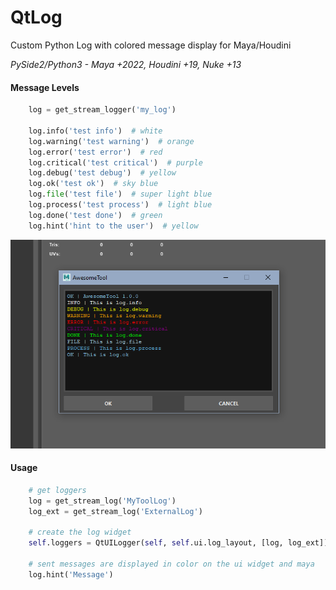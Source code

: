 # QtLog
Custom Python Log with colored message display for Maya/Houdini

*PySide2/Python3 - Maya +2022, Houdini +19, Nuke +13*

#### Message Levels

```python
    log = get_stream_logger('my_log')

    log.info('test info')  # white
    log.warning('test warning')  # orange
    log.error('test error')  # red
    log.critical('test critical')  # purple
    log.debug('test debug')  # yellow
    log.ok('test ok')  # sky blue
    log.file('test file')  # super light blue
    log.process('test process')  # light blue
    log.done('test done')  # green
    log.hint('hint to the user')  # yellow
```

![Example APP ScreenShot](https://github.com/MaxRocamora/QtLog/blob/main/images/example_tool.png?raw=true)

#### Usage

```python
    # get loggers
    log = get_stream_log('MyToolLog')
    log_ext = get_stream_log('ExternalLog')

    # create the log widget
    self.loggers = QtUILogger(self, self.ui.log_layout, [log, log_ext])

    # sent messages are displayed in color on the ui widget and maya
    log.hint('Message')

```

